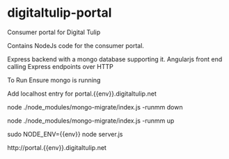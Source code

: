 # digitaltulip-portal
Consumer portal for Digital Tulip

Contains NodeJs code for the consumer portal.

Express backend with a mongo database supporting it. Angularjs front end calling Express endpoints over HTTP

To Run
Ensure mongo is running

Add localhost entry for portal.{{env}}.digitaltulip.net

node ./node_modules/mongo-migrate/index.js -runmm down

node ./node_modules/mongo-migrate/index.js -runmm up

sudo NODE_ENV={{env}} node server.js

http://portal.{{env}}.digitaltulip.net